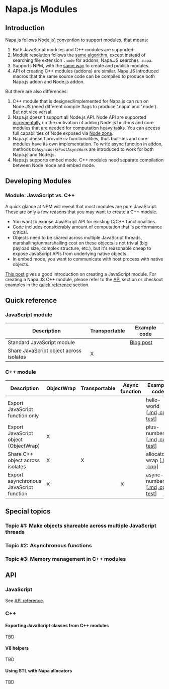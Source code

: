 # Napa.js Modules

## Introduction
Napa.js follows [Node.js' convention](https://nodejs.org/api/modules.html) to support modules, that means:

1) Both JavaScript modules and C++ modules are supported.
2) Module resolution follows the [same algorithm](https://nodejs.org/api/modules.html#modules_all_together), except instead of searching file extension `.node` for addons, Napa.JS searches `.napa`.
3) Supports NPM, with the [same way](https://docs.npmjs.com/getting-started/creating-node-modules) to create and publish modules.
4) API of creating C++ modules (addons) are similar. Napa.JS introduced macros that the same source code can be compiled to produce both Napa.js addon and Node.js addon.

But there are also differences:
1) C++ module that is designed/implemented for Napa.js can run on Node.JS (need different compile flags to produce '.napa' and '.node'). But not vice versal. 
2) Napa.js doesn't support all Node.js API. Node API are supported [incrementally](./node-api.md) on the motivation of adding Node.js built-ins and core modules that are needed for computation heavy tasks. You can access full capabilities of Node exposed via [Node zone](./zone.md#node-zone).
3) Napa.js doesn't provide `uv` functionalities, thus built-ins and core modules have its own implementation. To write async function in addon, methods `DoAsyncWork`/`PostAsyncWork` are introduced to work for both Napa.js and Node.js.
4) Napa.js supports embed mode. C++ modules need separate compilation between Node mode and embed mode.


## Developing Modules
### Module: JavaScript vs. C++
A quick glance at NPM will reveal that most modules are pure JavaScript. These are only a few reasons that you may want to create a C++ module.
- You want to expose JavaScript API for existing C/C++ functionalities.
- Code includes considerably amount of computation that is performance critical.
- Objects need to be shared across multiple JavaScript threads, marshalling/unmarshalling cost on these objects is not trivial (big payload size, complex structure, etc.), but it's reasonable cheap to expose JavaScript APIs from underlying native objects.
- In embed mode, you want to communicate with host process with native objects.

[This post](https://docs.npmjs.com/getting-started/creating-node-modules) gives a good introduction on creating a JavaScript module. For creating a Napa.JS C++ module, please refer to the [API](#api) section or checkout examples in the [quick reference](#quick-reference) section.

## Quick reference

### JavaScript module

| Description                                                  | Transportable | Example code |
| ------------------------------------------------------------ | ------------- | ------------ |
| Standard JavaScript module                                   |               | [Blog post](https://www.hacksparrow.com/how-to-write-node-js-modules.html)           |
| Share JavaScript object across isolates                      |      X        |              |

### C++ module

| Description                                                  | ObjectWrap | Transportable | Async function | Example code |
| ------------------------------------------------------------ | ---------- | ------------- | -------------- | ------------ |
| Export JavaScript function only                              |            |               |                |  hello-world [[.md](../../examples/modules/hello-world/README.md) [.cpp](../../examples/modules/hello-world/node/addon.cpp) [test](../../examples/modules/hello-world/test/test.ts)]                           |
| Export JavaScript object (ObjectWrap)                        |      X     |               |                |  plus-number [[.md](../../examples/modules/plus-number/README.md) [.cpp](../../examples/modules/plus-number/node/addon.cpp) [test](../../examples/modules/plus-number/test/module-test/test.ts)]            |
| Share C++ object across isolates                             |      X     |      X        |                |  allocator-wrap [[.h](../../src/module/core-modules/napa/allocator-wrap.h) [.cpp](../../src/module/core-modules/napa/allocator-wrap.cpp)]            |
| Export asynchronous JavaScript function                      |      X     |               |      X         |  async-number [[.md](../../examples/modules/async-number/README.md) [.cpp](../../examples/modules/async-number/node/addon.cpp) [test](../../examples/modules/async-number/test/test.ts)]            |

## Special topics
### Topic #1: Make objects shareable across multiple JavaScript threads

### Topic #2: Asynchronous functions

### Topic #3: Memory management in C++ modules

## API
### JavaScript
See [API reference](./index.md).

### C++
#### Exporting JavaScript classes from C++ modules
TBD
#### V8 helpers
TBD
#### Using STL with Napa allocators
TBD
